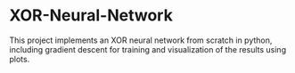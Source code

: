 # XOR-Neural-Network
This project implements an XOR neural network from scratch in python, including gradient descent for training and visualization of the results using plots.
